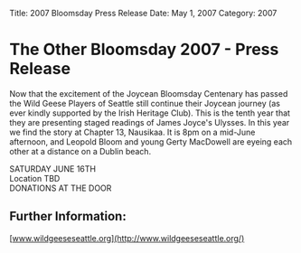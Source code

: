 Title: 2007 Bloomsday Press Release
Date: May 1, 2007
Category: 2007

# The Other Bloomsday 2007 - Press Release

Now that the excitement of the Joycean Bloomsday Centenary has passed
the Wild Geese Players of Seattle still continue their Joycean journey
(as ever kindly supported by the Irish Heritage Club). This is the tenth
year that they are presenting staged readings of James Joyce's Ulysses.
In this year we find the story at Chapter 13, Nausikaa. It is 8pm on a
mid-June afternoon, and Leopold Bloom and young Gerty MacDowell are
eyeing each other at a distance on a Dublin beach.

SATURDAY JUNE 16TH <br>
Location TBD <br>
DONATIONS AT THE DOOR

## Further Information:

[www.wildgeeseseattle.org](http://www.wildgeeseseattle.org/)
